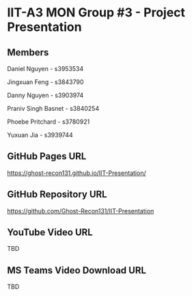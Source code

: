 # IIT-A3 MON Group #3 - Project Presentation

## Members
Daniel Nguyen - s3953534


Jingxuan Feng - s3843790


Danny Nguyen - s3903974


Praniv Singh Basnet - s3840254


Phoebe Pritchard - s3780921


Yuxuan Jia - s3939744

## GitHub Pages URL
https://ghost-recon131.github.io/IIT-Presentation/


## GitHub Repository URL
https://github.com/Ghost-Recon131/IIT-Presentation


## YouTube Video URL
TBD


## MS Teams Video Download URL
TBD